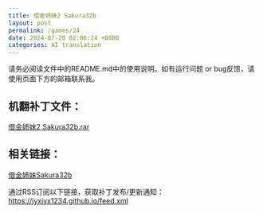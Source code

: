 ```yaml
---
title: 借金姉妹2 Sakura32b
layout: post
permalink: /games/24
date: 2024-07-20 02:06:24 +0800
categories: AI translation
---
```



请务必阅读文件中的README.md中的使用说明。如有运行问题 or bug反馈，请使用页面下方的邮箱联系我。

## 机翻补丁文件：

[借金姉妹2 Sakura32b.rar](../resources/%E5%80%9F%E9%87%91%E5%A7%89%E5%A6%B92%20Sakura32b.rar)

 

## 相关链接：

[借金姉妹Sakura32b](../games/23)

 

通过RSS订阅以下链接，获取补丁发布/更新通知：https://jyxjyx1234.github.io/feed.xml

